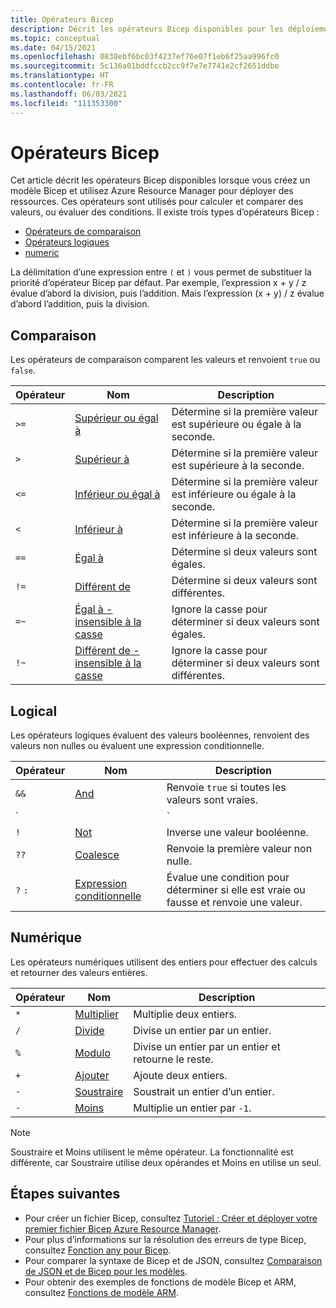 ```yaml
---
title: Opérateurs Bicep
description: Décrit les opérateurs Bicep disponibles pour les déploiements Azure Resource Manager.
ms.topic: conceptual
ms.date: 04/15/2021
ms.openlocfilehash: 0838ebf6bc03f4237ef76e07f1eb6f25aa996fc0
ms.sourcegitcommit: 5c136a01bddfccb2cc9f7e7e7741e2cf2651ddbe
ms.translationtype: HT
ms.contentlocale: fr-FR
ms.lasthandoff: 06/03/2021
ms.locfileid: "111353300"
---
```

# <a name="bicep-operators"></a>Opérateurs Bicep

Cet article décrit les opérateurs Bicep disponibles lorsque vous créez un modèle Bicep et utilisez Azure Resource Manager pour déployer des ressources. Ces opérateurs sont utilisés pour calculer et comparer des valeurs, ou évaluer des conditions. Il existe trois types d’opérateurs Bicep :

- [Opérateurs de comparaison](#comparison)
- [Opérateurs logiques](#logical)
- [numeric](#numeric)

La délimitation d’une expression entre `(` et `)` vous permet de substituer la priorité d’opérateur Bicep par défaut. Par exemple, l’expression x + y / z évalue d’abord la division, puis l’addition. Mais l’expression (x + y) / z évalue d’abord l’addition, puis la division.

## <a name="comparison"></a>Comparaison

Les opérateurs de comparaison comparent les valeurs et renvoient `true` ou `false`.

| Opérateur | Nom | Description |
| ---- | ---- | ---- |
| `>=` | [Supérieur ou égal à](bicep-operators-comparison.md#greater-than-or-equal-) | Détermine si la première valeur est supérieure ou égale à la seconde. |
| `>`  | [Supérieur à](bicep-operators-comparison.md#greater-than-) | Détermine si la première valeur est supérieure à la seconde. |
| `<=` | [Inférieur ou égal à](bicep-operators-comparison.md#less-than-or-equal-) | Détermine si la première valeur est inférieure ou égale à la seconde. |
| `<`  | [Inférieur à](bicep-operators-comparison.md#less-than-) | Détermine si la première valeur est inférieure à la seconde. |
| `==` | [Égal à](bicep-operators-comparison.md#equals-) | Détermine si deux valeurs sont égales. |
| `!=` | [Différent de](bicep-operators-comparison.md#not-equal-) | Détermine si deux valeurs sont différentes. |
| `=~` | [Égal à - insensible à la casse](bicep-operators-comparison.md#equal-case-insensitive-) | Ignore la casse pour déterminer si deux valeurs sont égales. |
| `!~` | [Différent de - insensible à la casse](bicep-operators-comparison.md#not-equal-case-insensitive-) | Ignore la casse pour déterminer si deux valeurs sont différentes. |

## <a name="logical"></a>Logical

Les opérateurs logiques évaluent des valeurs booléennes, renvoient des valeurs non nulles ou évaluent une expression conditionnelle.

| Opérateur | Nom | Description |
| ---- | ---- | ---- |
| `&&` | [And](bicep-operators-logical.md#and-) | Renvoie `true` si toutes les valeurs sont vraies. |
| `||`| [Ou](bicep-operators-logical.md#or-) | Renvoie `true` si une des deux valeurs est vraie. |
| `!` | [Not](bicep-operators-logical.md#not-) | Inverse une valeur booléenne. |
| `??` | [Coalesce](bicep-operators-logical.md#coalesce-) | Renvoie la première valeur non nulle. |
| `?` `:` | [Expression conditionnelle](bicep-operators-logical.md#conditional-expression--) | Évalue une condition pour déterminer si elle est vraie ou fausse et renvoie une valeur. |

## <a name="numeric"></a>Numérique

Les opérateurs numériques utilisent des entiers pour effectuer des calculs et retourner des valeurs entières.

| Opérateur | Nom | Description |
| ---- | ---- | ---- |
| `*` | [Multiplier](bicep-operators-numeric.md#multiply-) | Multiplie deux entiers. |
| `/` | [Divide](bicep-operators-numeric.md#divide-) | Divise un entier par un entier. |
| `%` | [Modulo](bicep-operators-numeric.md#modulo-) | Divise un entier par un entier et retourne le reste. |
| `+` | [Ajouter](bicep-operators-numeric.md#add-) | Ajoute deux entiers. |
| `-` | [Soustraire](bicep-operators-numeric.md#subtract--) | Soustrait un entier d’un entier. |
| `-` | [Moins](bicep-operators-numeric.md#minus--) | Multiplie un entier par `-1`. |

> [!NOTE]
> Soustraire et Moins utilisent le même opérateur. La fonctionnalité est différente, car Soustraire utilise deux opérandes et Moins en utilise un seul.

## <a name="next-steps"></a>Étapes suivantes

- Pour créer un fichier Bicep, consultez [Tutoriel : Créer et déployer votre premier fichier Bicep Azure Resource Manager](bicep-tutorial-create-first-bicep.md).
- Pour plus d’informations sur la résolution des erreurs de type Bicep, consultez [Fonction any pour Bicep](template-functions-any.md).
- Pour comparer la syntaxe de Bicep et de JSON, consultez [Comparaison de JSON et de Bicep pour les modèles](compare-template-syntax.md).
- Pour obtenir des exemples de fonctions de modèle Bicep et ARM, consultez [Fonctions de modèle ARM](template-functions.md).
